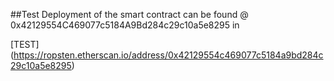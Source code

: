 ##Test Deployment of the smart contract can be found @ 0x42129554C469077c5184A9Bd284c29c10a5e8295 in

[TEST] (https://ropsten.etherscan.io/address/0x42129554c469077c5184a9bd284c29c10a5e8295)
